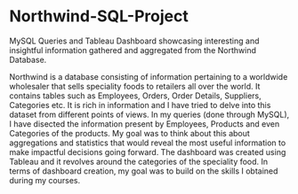 # Northwind-SQL-Project
MySQL Queries and Tableau Dashboard showcasing interesting and insightful information gathered and aggregated from the Northwind Database. 

Northwind is a database consisting of information pertaining to a worldwide wholesaler that sells speciality foods to retailers all over the world. It contains tables such as Employees, Orders, Order Details, Suppliers, Categories etc. It is rich in information and I have tried to delve into this dataset from different points of views. In my queries (done through MySQL), I have disected the information present by Employees, Products and even Categories of the products. My goal was to think about this about aggregations and statistics that would reveal the most useful information to make impactful decisions going forward. The dashboard was created using Tableau and it revolves around the categories of the speciality food. In terms of dashboard creation, my goal was to build on the skills I obtained during my courses.
